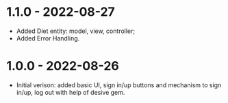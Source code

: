 # 1.1.0 - 2022-08-27
 - Added Diet entity: model, view, controller;
 - Added Error Handling.

# 1.0.0 - 2022-08-26
  - Initial verison: added basic UI, sign in/up buttons and mechanism to sign in/up, log out with help of desive gem.